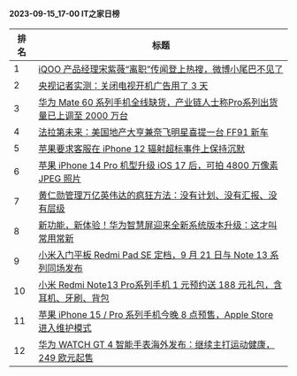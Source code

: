 #### 2023-09-15_17-00  IT之家日榜

| 排名 | 标题|
| --- | ---|
| 1 | [iQOO 产品经理宋紫薇“离职”传闻登上热搜，微博小尾巴不见了](https://www.ithome.com/0/719/237.htm) |
| 2 | [央视记者实测：关闭电视开机广告用了 3 天](https://www.ithome.com/0/719/166.htm) |
| 3 | [华为 Mate 60 系列手机全线缺货，产业链人士称Pro系列出货量已上调至 2000 万台](https://www.ithome.com/0/719/173.htm) |
| 4 | [法拉第未来：美国地产大亨兼奈飞明星喜提一台 FF91 新车](https://www.ithome.com/0/719/224.htm) |
| 5 | [苹果要求客服在 iPhone 12 辐射超标事件上保持沉默](https://www.ithome.com/0/719/267.htm) |
| 6 | [苹果 iPhone 14 Pro 机型升级 iOS 17 后，可拍 4800 万像素 JPEG 照片](https://www.ithome.com/0/719/276.htm) |
| 7 | [黄仁勋管理万亿英伟达的疯狂方法：没有计划、没有汇报、没有层级](https://www.ithome.com/0/719/214.htm) |
| 8 | [新功能，新体验！华为智慧屏迎来全新系统版本升级：这才叫常用常新](https://www.ithome.com/0/719/337.htm) |
| 9 | [小米入门平板 Redmi Pad SE 定档，9 月 21 日与 Note 13 系列同场发布](https://www.ithome.com/0/719/178.htm) |
| 10 | [小米 Redmi Note13 Pro系列手机 1 元预约送 188 元礼包，含耳机、牙刷、背包](https://www.ithome.com/0/719/255.htm) |
| 11 | [苹果 iPhone 15 / Pro 系列手机今晚 8 点预售，Apple Store 进入维护模式](https://www.ithome.com/0/719/362.htm) |
| 12 | [华为 WATCH GT 4 智能手表海外发布：继续主打运动健康，249 欧元起售](https://www.ithome.com/0/719/233.htm) |
